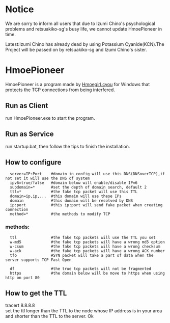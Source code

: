 # Notice
We are sorry to inform all users that due to Izumi Chino's psychological problems and retsuakiko-sg's busy life, we cannot update HmoePioneer in time.

Latest:Izumi Chino has already dead by using Potassium Cyanide(KCN).The Project will be passed on by retsuakiko-sg and Izumi Chino's sister.



# HmoePioneer

HmoePioneer is a program made by [Hmoegirl.cyou](https://hmoegirl.cyou/Mainpage) for Windows that protects the TCP connections from being interfered.  

## Run as Client

run HmoePioneer.exe to start the program.

## Run as Service

run startup.bat, then follow the tips to finish the installation.

## How to configure
```
  server=IP:Port    #domain in config will use this DNS(DNSoverTCP),if not set it will use the DNS of system
  ipv6=true/false   #domain below will enable/disable IPv6
  subdomain=*       #set the depth of domain search, default 2
  ttl=*             #the fake tcp packet will use this TTL
  domain=ip,ip,...  #this domain will use these IPs
  domain            #this domain will be resolved by DNS
  ip:port           #this ip:port will send fake packet when creating connection
  method=*          #the methods to modify TCP
  ```
### methods:
```
  ttl               #the fake tcp packets will use the TTL you set
  w-md5             #the fake tcp packets will have a wrong md5 option
  w-csum            #the fake tcp packets will have a wrong checksum
  w-ack             #the fake tcp packets will have a wrong ACK number
  tfo               #SYN packet will take a part of data when the server supports TCP Fast Open
  
  df                #the true tcp packets will not be fragmented
  https             #the domain below will be move to https when using http on port 80
```
## How to get the TTL
tracert 8.8.8.8  
set the ttl longer than the TTL to the node whose IP address is in your area and shorter than the TTL to the server.
Ok
